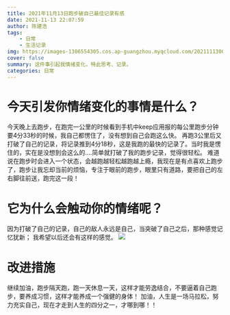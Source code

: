 ```yaml
---
title: 2021年11月13日跑步破自己最佳记录有感
date: 2021-11-13 22:07:59
author: 陈建浩
tags: 
	- 日常
	- 生活记录
img: https://images-1306554305.cos.ap-guangzhou.myqcloud.com/202111130037383.png
cover: false
summary: 这件事引起我情绪变化，特此思考、记录。
categories: 日常
---
```

# 今天引发你情绪变化的事情是什么？
今天晚上去跑步，在跑完一公里的时候看到手机中keep应用报的每公里跑步分钟要4分33秒的时候，我自己都愣住了，没有想到自己会跑这么快。
再跑3公里后又打破了自己的记录，将记录推到4分18秒，这是我跑的最快的记录了。当时我是愣住的，实在是没想到会这么的....简单就打破了我的跑步记录，觉得很轻松。
难道说在跑步时会进入一个状态，会越跑越轻松越跑越上瘾，我现在是有点喜欢上跑步了，跑步让我忘却当前的烦恼，专注于眼前的跑步，眼里只有道路，要把自己的左右脚往前送，跑完这一段！

# 它为什么会触动你的情绪呢？
因为打破了自己的记录，自己的敌人永远是自己，当突破了自己之后，那种感觉记忆犹新；
我希望以后还会有这样的感觉。
![](https://images-1306554305.cos.ap-guangzhou.myqcloud.com/202111130031956.jpg)
# 改进措施
继续加油，跑步隔天跑，跑一天休息一天，这样才能劳逸结合，不要逼着自己跑步，要养成习惯，这样才能养成一个强健的身体！
加油，人生是一场马拉松，努力充实自己，现在才走到人生的四分之一，才哪到哪！！